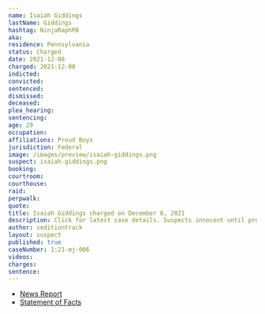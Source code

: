 ```yaml
---
name: Isaiah Giddings
lastName: Giddings
hashtag: NinjaRaphPB
aka:
residence: Pennsylvania
status: Charged
date: 2021-12-08
charged: 2021-12-08
indicted:
convicted:
sentenced:
dismissed:
deceased:
plea_hearing:
sentencing:
age: 29
occupation:
affiliations: Proud Boys
jurisdiction: Federal
image: /images/preview/isaiah-giddings.png
suspect: isaiah-giddings.png
booking:
courtroom:
courthouse:
raid:
perpwalk:
quote:
title: Isaiah Giddings charged on December 8, 2021
description: Click for latest case details. Suspects innocent until proven guilty.
author: seditiontrack
layout: suspect
published: true
caseNumber: 1:21-mj-006
videos:
charges:
sentence:
---
```

- [News Report](https://www.msn.com/en-us/news/us/3-philly-area-proud-boys-charged-in-jan-6-capitol-riot/ar-AARQELh)
- [Statement of Facts](https://www.justice.gov/usao-dc/case-multi-defendant/file/1481086/download)
